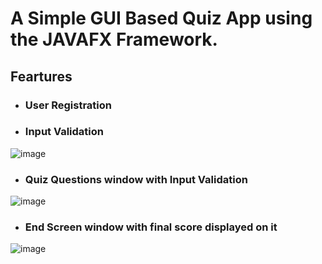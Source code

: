 # A Simple GUI Based Quiz App using the JAVAFX Framework.

## Feartures
- ### User Registration
- ### Input Validation
![image](https://user-images.githubusercontent.com/39798643/122635954-4e613580-d104-11eb-93ef-0cd23a75a637.png)

- ### Quiz Questions window with Input Validation
![image](https://user-images.githubusercontent.com/39798643/122636010-9b450c00-d104-11eb-8748-de31b2fc129b.png)

- ### End Screen window with final score displayed on it
![image](https://user-images.githubusercontent.com/39798643/122636067-db0bf380-d104-11eb-8a51-52b5c996e42f.png)
